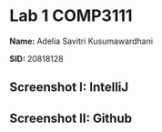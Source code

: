 <h1>Lab 1 COMP3111</h1>
<p><strong>Name: </strong>Adelia Savitri Kusumawardhani</p>
<p><strong>SID: </strong>20818128</p>

<h2>Screenshot I: IntelliJ</h2>

<h2>Screenshot II: Github</h2>


